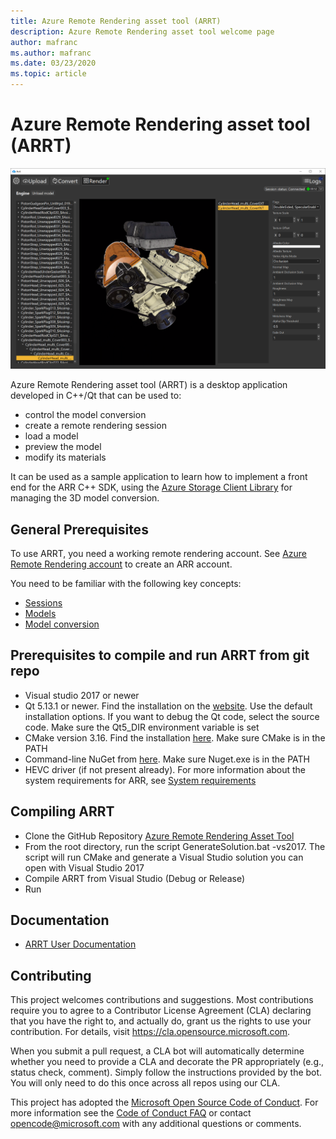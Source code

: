 ```yaml
---
title: Azure Remote Rendering asset tool (ARRT)
description: Azure Remote Rendering asset tool welcome page
author: mafranc
ms.author: mafranc
ms.date: 03/23/2020
ms.topic: article
---
```


# Azure Remote Rendering asset tool (ARRT)

![ARRT material editing view](Documentation/media/ARRT.png)

Azure Remote Rendering asset tool (ARRT) is a desktop application developed in C++/Qt that can be used to:

* control the model conversion
* create a remote rendering session
* load a model
* preview the model
* modify its materials

It can be used as a sample application to learn how to implement a front end for the ARR C++ SDK, using the [Azure Storage Client Library](https://github.com/Azure/azure-storage-cpp) for managing the 3D model conversion.

## General Prerequisites

To use ARRT, you need a working remote rendering account. See [Azure Remote Rendering account](https://docs.microsoft.com/en-us/azure/remote-rendering/how-tos/create-an-account) to create an ARR account.

You need to be familiar with the following key concepts:

* [Sessions](https://docs.microsoft.com/en-us/azure/remote-rendering/concepts/sessions)
* [Models](https://docs.microsoft.com/en-us/azure/remote-rendering/concepts/models)
* [Model conversion](https://docs.microsoft.com/en-us/azure/remote-rendering/how-tos/conversion/model-conversion)

## Prerequisites to compile and run ARRT from git repo

* Visual studio 2017 or newer
* Qt 5.13.1 or newer. Find the installation on the [website](https://www.qt.io/download-qt-installer). Use the default installation options. If you want to debug the Qt code, select the source code. Make sure the Qt5_DIR environment variable is set
* CMake version 3.16. Find the installation [here](https://cmake.org/download/). Make sure CMake is in the PATH
* Command-line NuGet from [here](https://www.nuget.org/downloads). Make sure Nuget.exe is in the PATH
* HEVC driver (if not present already). For more information about the system requirements for ARR, see [System requirements](https://docs.microsoft.com/en-us/azure/remote-rendering/overview/system-requirements)

## Compiling ARRT

* Clone the GitHub Repository [Azure Remote Rendering Asset Tool](https://github.com/Azure/azure-remote-rendering-asset-tool)
* From the root directory, run the script GenerateSolution.bat -vs2017. The script will run CMake and generate a Visual Studio solution you can open with Visual Studio 2017
* Compile ARRT from Visual Studio (Debug or Release)
* Run

## Documentation

* [ARRT User Documentation](Documentation/index.md)

## Contributing

This project welcomes contributions and suggestions.  Most contributions require you to agree to a
Contributor License Agreement (CLA) declaring that you have the right to, and actually do, grant us
the rights to use your contribution. For details, visit https://cla.opensource.microsoft.com.

When you submit a pull request, a CLA bot will automatically determine whether you need to provide
a CLA and decorate the PR appropriately (e.g., status check, comment). Simply follow the instructions
provided by the bot. You will only need to do this once across all repos using our CLA.

This project has adopted the [Microsoft Open Source Code of Conduct](https://opensource.microsoft.com/codeofconduct/).
For more information see the [Code of Conduct FAQ](https://opensource.microsoft.com/codeofconduct/faq/) or
contact [opencode@microsoft.com](mailto:opencode@microsoft.com) with any additional questions or comments.
